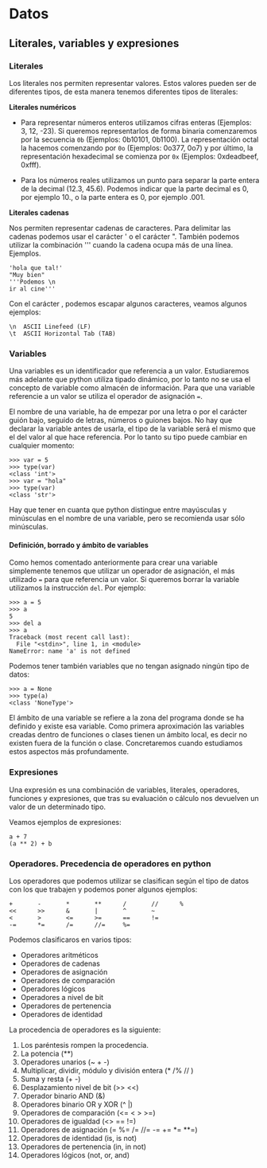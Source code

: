 # Datos

## Literales, variables y expresiones

### Literales

Los literales nos permiten representar valores. Estos valores pueden ser de diferentes tipos, de esta manera tenemos diferentes tipos de literales:

**Literales numéricos**

* Para representar números enteros utilizamos cifras enteras (Ejemplos: 3, 12, -23). Si queremos representarlos de forma binaria comenzaremos por la secuencia `0b` (Ejemplos: 0b10101, 0b1100). La representación octal la hacemos comenzando por `0o` (Ejemplos: 0o377, 0o7) y por último, la representación hexadecimal se comienza por `0x` (Ejemplos: 0xdeadbeef, 0xfff).

* Para los números reales utilizamos un punto para separar la parte entera de la decimal (12.3, 45.6). Podemos indicar que la parte decimal es 0, por ejemplo 10., o la parte entera es 0, por ejemplo .001.


**Literales cadenas**

Nos permiten representar cadenas de caracteres. Para delimitar las cadenas podemos usar el carácter ' o el carácter ". También podemos utilizar la combinación ''' cuando la cadena ocupa más de una línea. Ejemplos.

	'hola que tal!'
	"Muy bien"
	'''Podemos \n
	ir al cine'''

Con el carácter \, podemos escapar algunos caracteres, veamos algunos ejemplos:

	\n 	ASCII Linefeed (LF) 	 
	\t 	ASCII Horizontal Tab (TAB) 	 
	

### Variables

Una variables es un identificador que referencia a un valor. Estudiaremos más adelante que python utiliza tipado dinámico, por lo tanto no se usa el concepto de variable como almacén de información. Para que una variable referencie a un valor se utiliza el operador de asignación `=`.

El nombre de una variable, ha de empezar por una letra o por el carácter guión bajo, seguido de letras, números o guiones bajos. No hay que declarar la variable antes de usarla, el tipo de la variable será el mismo que el del valor al que hace referencia. Por lo tanto su tipo puede cambiar en cualquier momento:

	>>> var = 5
	>>> type(var)
	<class 'int'>
	>>> var = "hola"
	>>> type(var)
	<class 'str'>

Hay que tener en cuanta que python distingue entre mayúsculas y minúsculas en el nombre de una variable, pero se recomienda usar sólo minúsculas.

#### Definición, borrado y ámbito de variables

Como hemos comentado anteriormente para crear una variable simplemente tenemos que utilizar un operador de asignación, el más utilizado `=` para que referencia un valor. Si queremos borrar la variable utilizamos la instrucción `del`. Por ejemplo:

	>>> a = 5
	>>> a
	5
	>>> del a
	>>> a
	Traceback (most recent call last):
	  File "<stdin>", line 1, in <module>
	NameError: name 'a' is not defined

Podemos tener también variables que no tengan asignado ningún tipo de datos:

	>>> a = None
	>>> type(a)
	<class 'NoneType'>

El ámbito de una variable se refiere a la zona del programa donde se ha definido y existe esa variable. Como primera aproximación las variables creadas dentro de funciones o clases tienen un ámbito local, es decir no existen fuera de la función o clase. Concretaremos cuando estudiamos estos aspectos más profundamente.


### Expresiones

Una expresión es una combinación de variables, literales, operadores, funciones y expresiones, que tras su evaluación o cálculo nos devuelven un valor de un determinado tipo. 

Veamos ejemplos de expresiones:

	a + 7
	(a ** 2) + b


### Operadores. Precedencia de operadores en python

Los operadores que podemos utilizar se clasifican según el tipo de datos con los que trabajen y podemos poner algunos ejemplos:

	+       -       *       **      /       //      %
	<<      >>      &       |       ^       ~
	<       >       <=      >=      ==      !=
	-=      *=      /=      //=     %=

Podemos clasificaros en varios tipos:

* Operadores aritméticos
* Operadores de cadenas
* Operadores de asignación
* Operadores de comparación
* Operadores lógicos
* Operadores a nivel de bit
* Operadores de pertenencia
* Operadores de identidad

La procedencia de operadores es la siguiente:

1. Los paréntesis rompen la procedencia.
2. La potencia (**)
3. Operadores unarios (~ + -)
4. Multiplicar, dividir, módulo y división entera (* /% // )
5. Suma y resta (+ -)
6. Desplazamiento nivel de bit (>> <<)
7. Operador binario AND (&)
8. Operadores binario OR y XOR (^ |)
9. Operadores de comparación (<= < > >=)
10. Operadores de igualdad (<> == !=)
11. Operadores de asignación (= %= /= //= -= += *= **=)
12. Operadores de identidad (is, is not)
13. Operadores de pertenencia (in, in not)
14. Operadores lógicos (not, or, and)

